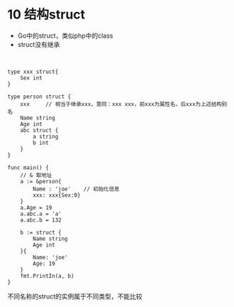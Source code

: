 # 10 结构struct
- Go中的struct，类似php中的class
- struct没有继承

&nbsp;
    
    type xxx struct{
        Sex int
    }

    type person struct {
        xxx     // 相当于继承xxx，意同：xxx xxx，前xxx为属性名，后xxx为上述结构别名
        Name string
        Age int
        abc struct {
            a string
            b int
        }
    }
    
    func main() {
        // & 取地址
        a := &person{
            Name : 'joe'    // 初始化信息
            xxx: xxx{Sex:0}
        }
        a.Age = 19
        a.abc.a = 'a'
        a.abc.b = 132
        
        b := struct {
            Name string
            Age int
        }{
            Name: 'joe'
            Age: 19
        }
        fmt.PrintIn(a, b)
    }
    
不同名称的struct的实例属于不同类型，不能比较